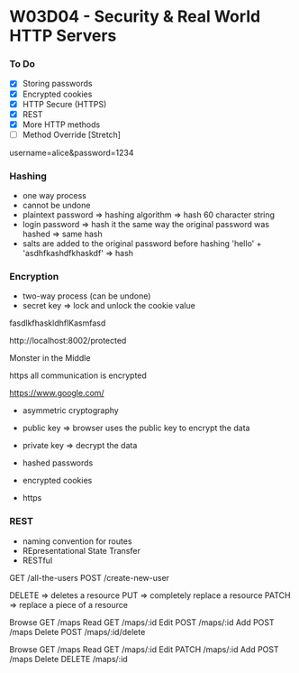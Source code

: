# W03D04 - Security & Real World HTTP Servers

### To Do
- [x] Storing passwords
- [x] Encrypted cookies
- [x] HTTP Secure (HTTPS)
- [x] REST
- [x] More HTTP methods
- [ ] Method Override [Stretch]

username=alice&password=1234

### Hashing
* one way process
* cannot be undone
* plaintext password => hashing algorithm => hash 60 character string
* login password => hash it the same way the original password was hashed => same hash
* salts are added to the original password before hashing
'hello' + 'asdhfkashdfkhaskdf' => hash


### Encryption
* two-way process (can be undone)
* secret key => lock and unlock the cookie value

fasdlkfhaskldhflKasmfasd

http://localhost:8002/protected

<!-- Man in the Middle -->
Monster in the Middle

https
all communication is encrypted

https://www.google.com/

* asymmetric cryptography
* public key => browser uses the public key to encrypt the data
* private key => decrypt the data

* hashed passwords
* encrypted cookies
* https

### REST
* naming convention for routes
* REpresentational State Transfer
* RESTful 

GET /all-the-users
POST /create-new-user

DELETE => deletes a resource
PUT => completely replace a resource
PATCH => replace a piece of a resource

Browse  GET   /maps
Read    GET   /maps/:id
Edit    POST  /maps/:id
Add     POST  /maps
Delete  POST  /maps/:id/delete

Browse  GET     /maps
Read    GET     /maps/:id
Edit    PATCH   /maps/:id
Add     POST    /maps
Delete  DELETE  /maps/:id











